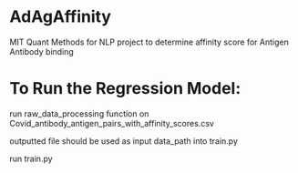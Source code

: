 # AdAgAffinity
MIT Quant Methods for NLP project to determine affinity score for Antigen Antibody binding


# To Run the Regression Model:
run raw_data_processing function on Covid_antibody_antigen_pairs_with_affinity_scores.csv 

outputted file should be used as input data_path into train.py

run train.py
